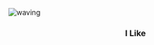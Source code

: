 
<!---
jel4399/jel4399 is a ✨ special ✨ repository because its `README.md` (this file) appears on your GitHub profile.
You can click the Preview link to take a look at your changes.
--->

![waving](https://capsule-render.vercel.app/api?type=waving&height=200&text=Kim%20In%20Gyeom&fontAlign=30&fontAlignY=40&color=gradient)

<h3 align=center>
  I Like
</h3>

<p align=center>

</p>
